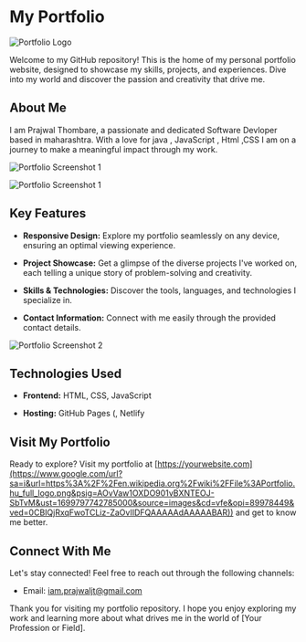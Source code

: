 # My Portfolio

![Portfolio Logo](https://img.freepik.com/premium-vector/portfolio-word-with-pencil-instead-letter-i-art-design-gallery-concept-vector-conceptual-creative-logo-poster-made-with-special-font_570429-20468.jpg?w=200)

Welcome to my GitHub repository! This is the home of my personal portfolio website, designed to showcase my skills, projects, and experiences. Dive into my world and discover the passion and creativity that drive me.

## About Me

I am Prajwal Thombare, a passionate and dedicated Software Devloper based in maharashtra. With a love for java , JavaScript , Html ,CSS  I am on a journey to make a meaningful impact through my work.

![Portfolio Screenshot 1]( https://drive.google.com/uc?export=view&id=1tb8_8no5hS_FDM2bKH6iSTibqqYn5G1C)

![Portfolio Screenshot 1]( https://drive.google.com/uc?export=view&id=1k_EwY7NQSXV9z6tEw1SCKfRkRPihGW4V)

## Key Features

- **Responsive Design:** Explore my portfolio seamlessly on any device, ensuring an optimal viewing experience.

- **Project Showcase:** Get a glimpse of the diverse projects I've worked on, each telling a unique story of problem-solving and creativity.

- **Skills & Technologies:** Discover the tools, languages, and technologies I specialize in.

- **Contact Information:** Connect with me easily through the provided contact details.

![Portfolio Screenshot 2](https://yourwebsite.com/images/screenshot2.png)

## Technologies Used

- **Frontend:** HTML, CSS, JavaScript

- **Hosting:** GitHub Pages (, Netlify

## Visit My Portfolio

Ready to explore? Visit my portfolio at [https://yourwebsite.com](https://www.google.com/url?sa=i&url=https%3A%2F%2Fen.wikipedia.org%2Fwiki%2FFile%3APortfolio.hu_full_logo.png&psig=AOvVaw1OXDO901vBXNTEOJ-SbTvM&ust=1699797742785000&source=images&cd=vfe&opi=89978449&ved=0CBIQjRxqFwoTCLiz-ZaOvIIDFQAAAAAdAAAAABAR)) and get to know me better.

## Connect With Me

Let's stay connected! Feel free to reach out through the following channels:

- Email: [iam.prajwaljt@gmail.com](mailto:iam.prajwaljt@gmail.com)


Thank you for visiting my portfolio repository. I hope you enjoy exploring my work and learning more about what drives me in the world of [Your Profession or Field].

